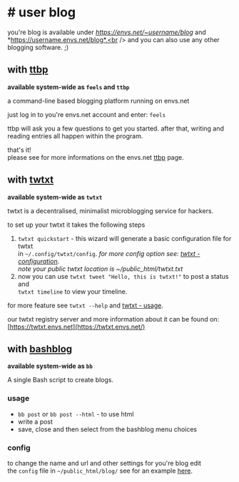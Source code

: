 # # user blog
you're blog is available under *https://envs.net/~username/blog* and *https://username.envs.net/blog*.<br />
and you can also use any other blogging software. ;)

## with [ttbp](https://envs.net/ttbp/)
**available system-wide as `feels` and `ttbp`**

a command-line based blogging platform running on envs.net

just log in to you're envs.net account and enter: `feels`

ttbp will ask you a few questions to get you started. after that, writing and reading entries all happen within the program.

that's it!<br />
please see for more informations on the envs.net [ttbp](https://envs.net/ttbp/) page.

## with [twtxt](https://github.com/buckket/twtxt)
**available system-wide as `twtxt`**

twtxt is a decentralised, minimalist microblogging service for hackers.

to set up your twtxt it takes the following steps

1. `twtxt quickstart` - this wizard will generate a basic configuration file for twtxt<br /> in `~/.config/twtxt/config`. *for more config option see: [twtxt - configuration](https://twtxt.readthedocs.io/en/latest/user/configuration.html)*.<br />*note your public twtxt location is ~/public_html/twtxt.txt*
2. now you can use `twtxt tweet "Hello, this is twtxt!"` to post a status and<br />`twtxt timeline` to view your timeline.

for more feature see `twtxt --help` and [twtxt - usage](https://twtxt.readthedocs.io/en/latest/user/usage.html).

our twtxt registry server and more information about it can be found on: [https://twtxt.envs.net](https://twtxt.envs.net/)

## with [bashblog](https://github.com/envs-net/bashblog)
**available system-wide as `bb`**

A single Bash script to create blogs.

### usage
- `bb post` or `bb post --html` - to use html
- write a post
- save, close and then select from the bashblog menu choices

### config
to change the name and url and other settings for you're blog edit<br />
the `config` file in `~/public_html/blog/` see for an example [here](https://github.com/envs-net/bashblog/blob/master/.config_example).<br />
